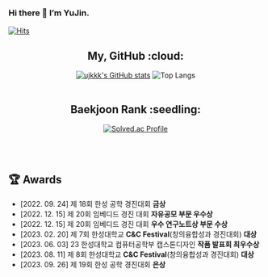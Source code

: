 # 
### Hi there 👋 I’m YuJin.
[![Hits](https://hits.seeyoufarm.com/api/count/incr/badge.svg?url=https%3A%2F%2Fgithub.com%2Fujkkk&count_bg=%238DB8DD&title_bg=%23555555&icon=&icon_color=%23E7E7E7&title=hits&edge_flat=false)](https://hits.seeyoufarm.com)
<br>
<div align="center">
  
<h2>My, GitHub :cloud:</h2>

[![ujkkk's GitHub stats](https://github-readme-stats.vercel.app/api?username=ujkkk&hide_title=true&show_icons=true&include_all_commits=true&disable_animations=true&theme=vue)](https://github.com/anuraghazra/github-readme-stats)
![Top Langs](https://github-readme-stats.vercel.app/api/top-langs/?username=ujkkk&layout=compact)
<br><br>

<h2>Baekjoon Rank :seedling:</h2>

[![Solved.ac Profile](http://mazassumnida.wtf/api/v2/generate_badge?boj=kuj0111)](https://solved.ac/kuj0111/)

</div>


<br><br>
<h2> 🏆 Awards</h2>

-  [2022. 09. 24] 제 18회 한성 공학 경진대회 **금상**
-  [2022. 12. 15] 제 20회 임베디드 경진 대회 **자유공모 부문 우수상**
-  [2022. 12. 15] 제 20회 임베디드 경진 대회 **우수 연구노트상 부문 수상**
-  [2023. 02. 20] 제 7회 한성대학교 **C&C Festival**(창의융합성과 경진대회) **대상**
-  [2023. 06. 03] 23 한성대학교 컴퓨터공학부 캡스톤디자인 **작품 발표회 최우수상**
-  [2023. 08. 11] 제 8회 한성대학교 **C&C Festival**(창의융합성과 경진대회) **대상**
-  [2023. 09. 26] 제 19회 한성 공학 경진대회 **은상**

